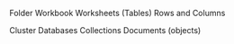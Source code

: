 Folder
Workbook
Worksheets (Tables)
Rows and Columns



Cluster
Databases
Collections
Documents (objects)